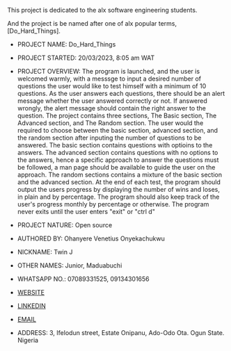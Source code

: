 This project  is dedicated to the alx software engineering students.

And the project is be named after one of alx popular terms, [Do_Hard_Things].

- PROJECT NAME: Do_Hard_Things

- PROJECT STARTED: 20/03/2023, 8:05 am WAT

- PROJECT OVERVIEW: The program is launched, and the user is welcomed warmly, with a messsge to input a desired number of questions the user would like to test himself with a minimum of 10 questions. As the user answers each questions, there should be an alert message whether the user answered correctly or not. If answered wrongly, the alert message should contain the right answer to the question. The project contains three sections, The Basic section, The Advanced section, and The Random section. The user would the required to choose between the basic section, advanced section, and the random section after inputing the number of questions to be answered. The basic section contains questions with optioins to the answers. The advanced section contains questions with no options to the answers, hence a specific approach to answer the questions must be followed, a man page should be available to guide the user on the approach. The random sections contains a mixture of the basic section and the advanced section. At the end of each test, the program should output the users progress by displaying the number of wins and loses, in plain and by percentage. The program should also keep track of the user's progress monthly by percentage or otherwise. The program never exits until the user enters "exit" or "ctrl d"

- PROJECT NATURE: Open source

- AUTHORED BY: Ohanyere Venetius Onyekachukwu
- NICKNAME: Twin J
- OTHER NAMES: Junior, Maduabuchi

- WHATSAPP NO.: 07089331525, 09134301656
- [WEBSITE](https:twinjnr.blogspot.com)
- [LINKEDIN](https://linkedin.com/in/juniorohanyere)
- [EMAIL](junohanyere@gmail.com)

- ADDRESS: 3, Ifelodun street, Estate Onipanu, Ado-Odo Ota. Ogun State. Nigeria
